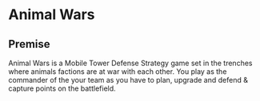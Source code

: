 # Animal Wars

## Premise

Animal Wars is a Mobile Tower Defense Strategy game set in the trenches where animals factions are at war with each other. You play as the commander of the your team as you have to plan, upgrade and defend & capture points on the battlefield.
